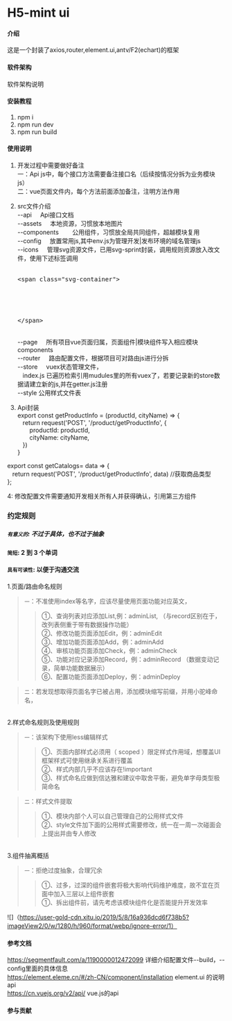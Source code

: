 # H5-mint ui

#### 介绍
这是一个封装了axios,router,element.ui,antv/F2(echart)的框架

#### 软件架构
软件架构说明


#### 安装教程

1. npm i  
2. npm run dev
3. npm run build

#### 使用说明
1. 开发过程中需要做好备注<br/>
  一：Api js中，每个接口方法需要备注接口名（后续按情况分拆为业务模块js）<br/>
  二：vue页面文件内，每个方法前面添加备注，注明方法作用
2. src文件介绍<br/>
    --api         &nbsp;&nbsp;&nbsp;    Api接口文档<br/>
    --assets      &nbsp;&nbsp;&nbsp;    本地资源，习惯放本地图片<br/>
    --components  &nbsp;&nbsp;&nbsp;&nbsp;&nbsp;&nbsp;    公用组件，习惯放全局共同组件，超越模块复用<br/>
    --config      &nbsp;&nbsp;&nbsp;    放置常用js,其中env.js为管理开发|发布环境的域名管理js<br/>
    --icons      &nbsp;&nbsp;&nbsp;     管理svg资源文件，已用svg-sprint封装，调用规则资源放入改文件，使用下述标签调用<br/>
    &nbsp;&nbsp;&nbsp;<xmp><span class="svg-container"></xmp><br/>
    &nbsp;&nbsp;&nbsp;&nbsp;&nbsp;&nbsp;<svg-icon icon-class="svg图片名字" /><br/>
    &nbsp;&nbsp;&nbsp;<xmp></span></xmp><br/>
    --page        &nbsp;&nbsp;&nbsp;    所有项目vue页面归属，页面组件|模块组件写入相应模块components<br/>
    --router     &nbsp;&nbsp;&nbsp;     路由配置文件，根据项目可对路由js进行分拆<br/>
    --store      &nbsp;&nbsp;&nbsp;     vuex状态管理文件，<br/>
       &nbsp;&nbsp;&nbsp;index.js 已遍历检索引用mudules里的所有vuex了，若要记录新的store数据请建立新的js,并在getter.js注册<br/>
    --style           公用样式文件表    

3. Api封装<br/>
export const getProductInfo = (productId, cityName) => {<br/>
  &nbsp;&nbsp;&nbsp;return request('POST', '/product/getProductInfo', {<br/>
  &nbsp;&nbsp;&nbsp;&nbsp;&nbsp;&nbsp;  productId: productId,<br/>
 &nbsp;&nbsp;&nbsp;&nbsp;&nbsp;&nbsp;   cityName: cityName,<br/>
  &nbsp;&nbsp;&nbsp;}) <br/>
 }<br/>


export const getCatalogs= data => {<br/>
  &nbsp;&nbsp;&nbsp;return request('POST', '/product/getProductInfo', data) //获取商品类型<br/>
};<br/>

4: 修改配置文件需要通知开发相关所有人并获得确认，引用第三方组件

### 约定规则
##### `有意义的`: 不过于具体，也不过于抽象<br/>
#### `简短`: 2 到 3 个单词<br/>
#### `具有可读性`: 以便于沟通交流<br/>

1.页面/路由命名规则<br/>
 > `一`：不准使用index等名字，应该尽量使用页面功能对应英文，<br/>
 >>①、查询列表对应添加List,例：adminList,  （与record区别在于，改列表侧重于带有数据操作功能）<br/>
 >>②、修改功能页面添加Edit，例：adminEdit<br/>
 >>③、增加功能页面添加Add，例：adminAdd<br/>
 >>④、审核功能页面添加Check，例：adminCheck<br/>
 >>⑤、功能对应记录添加Record，例：adminRecord  （数据变动记录，简单功能数据展示）<br/>
 >> ⑥、配置功能页面添加Deploy，例：adminDeploy<br/>
  
  >`二`：若发现想取得页面名字已被占用，添加模块缩写前缀，并用小驼峰命名，<br/>


<br/>2.样式命名规则及使用规则<br/>
 > `一`：该架构下使用less编辑样式<br/>
 >>①、页面内部样式必须用（ scoped ）限定样式作用域，想覆盖UI框架样式可使用继承关系进行覆盖<br/>
 >>②、样式内部几乎不应该存在!important<br/>
 >>③、样式命名应做到信达雅和建议中取舍平衡，避免单字母类型极简命名<br/>
 
 >`二`：样式文件提取<br/>
 >>①、模块内部个人可以自己管理自己的公用样式文件<br/>
 >>②、style文件加下面的公用样式需要修改，统一在一周一次碰面会上提出并由专人修改<br/>

<br/>3.组件抽离概括<br/>
 > `一`：拒绝过度抽象，合理冗余<br/>
 >>①、过多，过深的组件嵌套将极大影响代码维护难度，故不宜在页面中加入三层以上组件嵌套<br/>
 >>①、拆出组件前，请先考虑该模块组件化是否能提升开发效率<br/>

   ![]（https://user-gold-cdn.xitu.io/2019/5/8/16a936dcd6f738b5?imageView2/0/w/1280/h/960/format/webp/ignore-error/1）
#### 参考文档
https://segmentfault.com/a/1190000012472099 详细介绍配置文件--build，--config里面的具体信息
<br/>https://element.eleme.cn/#/zh-CN/component/installation element.ui 的说明api
<br/>https://cn.vuejs.org/v2/api/    vue.js的api


#### 参与贡献




